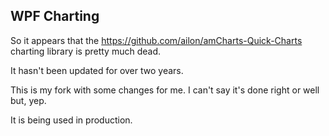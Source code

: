 WPF Charting
----


So it appears that the https://github.com/ailon/amCharts-Quick-Charts charting library is pretty much dead. 

It hasn't been updated for over two years.

This is my fork with some changes for me. I can't say it's done right or well but, yep.

It is being used in production.
